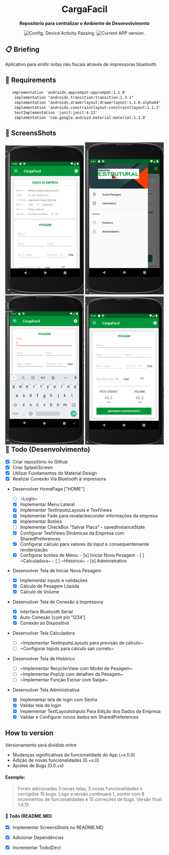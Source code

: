 <h1 align="center">
  CargaFacil
</h1>

<p align="center">
  <strong>Repositório para centralizar o Ambiente de Desenvolvimento</strong>
  <p align="center">
    <img src="https://ci.appveyor.com/api/projects/status/g8d58ipi3auqdtrk/branch/master?svg=true" alt="Config. Device Activity Passing." />
     <!--<img src="https://ci.appveyor.com/api/projects/status/216h1g17b8ir009t?svg=true" alt="Config. Device Activity Crashing." /> -->
    <img src="https://img.shields.io/badge/version-1.11.2-blue.svg" alt="Current APP version." />  
  </p>
</p>

## 📋 Briefing

  Aplicativo para emitir notas não fiscais através de impressoras bluetooth.


## 📖 Requirements
```
   implementation 'androidx.appcompat:appcompat:1.1.0'
    implementation "androidx.transition:transition:1.3.1"
    implementation "androidx.drawerlayout:drawerlayout:1.1.0-alpha04"
    implementation 'androidx.constraintlayout:constraintlayout:1.1.3'
    testImplementation 'junit:junit:4.12'
    implementation 'com.google.android.material:material:1.1.0'

```

## 🚀 ScreensShots
<div style="float: left">
  <img src="app/src/main/res/screenshots/screen3.png?raw=true" width="250"/>
  <img src="app/src/main/res/screenshots/screen2.png?raw=true" width="250"/> 
  <img src="app/src/main/res/screenshots/screen1.png?raw=true" width="250"/> 
  <img src="app/src/main/res/screenshots/screen4.png?raw=true" width="250"/> 
</div>

## 👏 Todo (Desenvolvimento)

- [x] Criar repositório no Github
- [x] Criar SplashScreen
- [x] Utilizar Fundamentos do Material Design
- [x] Realizar Conexão Via Bluetooth à impressora

* Desenvolver HomePage ["HOME"]

  -  [ ] ~Login~
  -  [x] Implementar Menu Lateral
  -  [x] Implementar TextInputsLayouts e TextViews
  -  [x] Implementar Fade para revelar/esconder informações da empresa
  -  [x] Implementar Botões
  -  [ ] Implementar CheckBox "Salvar Placa" - savedInstanceState
  -  [x] Configurar TextViews Dinâmicas da Empresa com SharedPreferences
  -  [x] Configurar cálculo para valores do Input e consequentemente renderização
  -  [x] Configurar botões de Menu:
        - [x] Iniciar Nova Pesagem
        - [ ] ~Calculadora~
        - [ ] ~Histórico~
        - [x] Administrativo
      
* Desenvolver Tela de Iniciar Nova Pesagem
  - [x] Implementar inputs e validações
  - [x] Cálculo de Pesagem Líquida
  - [x] Cálculo de Volume

* Desenvolver Tela de Conexão à Impressora
  - [x] Interface Bluetooth Serial
  - [x] Auto-Conexão [com pin '1234']
  - [x] Conexão ao Dispositivo
  
* Desenvolver Tela Calculadora
  - [ ] ~Implementar TextInputsLayouts para previsão de cálculo~
  - [ ] ~Configurar Inputs para cálculo sair correto~
  
* Desenvolver Tela  de Histórico
  - [ ] ~Implementar RecyclerView com Model de Pesagem~
  - [ ] ~Implementar PopUp com detalhes da Pesagem~
  - [ ] ~Implementar Função Excluir com Swipe~
  
* Desenvolver Tela Administrativa
  - [x] Implementar tela de login com Senha
  - [x] Validar tela de login
  - [x] Implementar TextLayoutsInputs Para Edição dos Dados da Empresa
  - [x] Validar e Configurar novos dados em SharedPreferences

## How to version

Versionamento será dividido entre

- Mudanças significativas de funcionalidade do App (+x.0.0)
- Adição de novas funcionalidades (0.+x.0)
- Ajustes de Bugs (0.0.+x)

#### Exemplo:

> Foram adicionadas 3 novas telas, 5 novas funcionalidades e corrigidos 15 bugs. Logo a versão continuará 1, porém com 8 incrementos de funcionalidades e 15 correções de bugs. Versão final: 1.8.15

#### 👏 Todo (README.MD)

- [x] Implementar ScreensShots no README.MD
- [x] Adicionar Dependências
- [x] Incrementar Todo(Dev)


